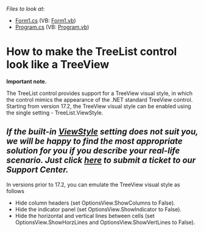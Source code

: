 <!-- default file list -->
*Files to look at*:

* [Form1.cs](./CS/WindowsApplication1/Form1.cs) (VB: [Form1.vb](./VB/WindowsApplication1/Form1.vb))
* [Program.cs](./CS/WindowsApplication1/Program.cs) (VB: [Program.vb](./VB/WindowsApplication1/Program.vb))
<!-- default file list end -->
# How to make the TreeList control look like a TreeView

<p><strong>Important note.</strong></p>
<p>The TreeList control provides support for a TreeView visual style, in which the control mimics the appearance of the .NET standard TreeView control. Starting from version 17.2, the TreeView visual style can be enabled using the single setting - TreeList.ViewStyle.

  ## ***If the built-in [ViewStyle](https://documentation.devexpress.com/WindowsForms/DevExpress.XtraTreeList.TreeList.ViewStyle.property) setting does not suit you, we will be happy to find the most appropriate solution for you if you describe your real-life scenario. Just click   [here](https://www.devexpress.com/Support/Center/Question/Create) to submit a ticket to our Support Center.***
In versions prior to 17.2, you can emulate the TreeView visual style as follows
  
* Hide column headers (set OptionsView.ShowColumns to False).
* Hide the indicator panel (set OptionsView.ShowIndicator to False).
* Hide the horizontal and vertical lines between cells (set OptionsView.ShowHorzLines and OptionsView.ShowVertLines to False).</p>
